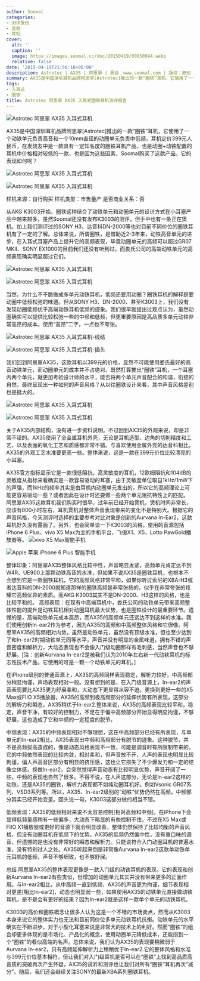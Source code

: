 ```yaml
---
author: Soomal
categories:
- 测评报告
- 音频
- 耳机
cover:
  alt: ''
  caption: ''
  image: https://images.soomal.cc/doc/20150419/00050994.webp
  relative: false
date: '2015-04-19T21:56:18+08:00'
description: Astrotec | AX35 | 阿思翠 | 源自：www.soomal.com | 版权：原创 |  平均/总评分：09.45/378
summary: AX35是中国深圳耳机品牌阿思翠[Astrotec]推出的一款“圈铁”耳机，它使用了一个动铁单元负责高音和一个10mm直径的动圈单元负责中低频，耳机定价399元人民币，在发烧友中是一款具有一定知名度的圈铁耳机产品，也是动圈+动铁配置的耳机中价格相对较低的一款
tags:
- 入耳式
- 圈铁
title: Astrotec 阿思翠 AX35 入耳式圈铁耳机测评报告
---
```


![Astrotec 阿思翠 AX35 入耳式耳机](https://images.soomal.cc/doc/20150408/00050398.webp)



AX35是中国深圳耳机品牌阿思翠[Astrotec]推出的一款“圈铁”耳机，它使用了一个动铁单元负责高音和一个10mm直径的动圈单元负责中低频，耳机定价399元人民币，在发烧友中是一款具有一定知名度的圈铁耳机产品，也是动圈+动铁配置的耳机中价格相对较低的一款，也是因为这些因素，Soomal购买了这款产品，它的表现如何呢？



![Astrotec 阿思翠 AX35 入耳式耳机](https://images.soomal.cc/doc/20150408/00050387_01.webp)



![Astrotec 阿思翠 AX35 入耳式耳机](https://images.soomal.cc/doc/20150408/00050386_01.webp)



样机来源：自行购买
样机类型：市售量产
是否商业关系：否



从AKG K3003开始，圈铁这种结合了动铁单元和动圈单元的设计方式在小耳塞产品中越来越多，虽然Soomal还没有发布K3003的测评，但手中也有一条正在煲机。加上我们测评过的SONY H3、达音科DN-2000等也对目前不同价位的圈铁耳机有了一定的了解。总体来说，所谓圈铁，是借助近2-3年来，动铁高音单元的进步，在入耳式耳塞产品上提升它的高频表现，毕竟动圈单元的高频可以超过GR07 MKII、SONY EX1000的目前我们还没有听到过，而娄氏公司的高端动铁单元的高频表现确实明显超过它们。



![Astrotec 阿思翠 AX35 入耳式耳机](https://images.soomal.cc/doc/20150408/00050389_01.webp)



![Astrotec 阿思翠 AX35 入耳式耳机](https://images.soomal.cc/doc/20150408/00050390_01.webp)



当然，为什么不干脆做成多单元动铁耳机，低频还要用动圈？圈铁耳机的解释是要动圈中低频松弛的味道。但从SONY H3、DN-2000、甚至K3003上，我们没有发现动圈低频优于高端动铁耳机低频的迹象。我们很早就提出过观点认为，虽然动圈确实可以提供比较松弛一些的中频和低频，但更重要原因是高品质多单元动铁非常高昂的成本。使用“高昂”二字，一点也不夸张。



![Astrotec 阿思翠 AX35 入耳式耳机-线结](https://images.soomal.cc/doc/20150408/00050395_01.webp)



![Astrotec 阿思翠 AX35 入耳式耳机-插头](https://images.soomal.cc/doc/20150408/00050396_01.webp)



我们回到阿思翠AX35，这款耳机以399元的价格，显然不可能使用娄氏最好的高音动铁单元，而动圈单元的成本并不占绝对。既然打算推出“圈铁”耳机，一个耳塞内两个单元，就更加考验设计师的水平，能否将两个单元声音配合的和谐，衔接的自然，最终呈现出一种如何的声音风格？从以往圈铁设计来看，其中声音风格差别也是挺大的。



![Astrotec 阿思翠 AX35 入耳式耳机](https://images.soomal.cc/doc/20150408/00050397_01.webp)



![Astrotec 阿思翠 AX35 入耳式耳机](https://images.soomal.cc/doc/20150408/00050399_01.webp)



关于AX35内部结构，没有进一步资料说明。不过回到AX35的外观来说，却是非常不错的。AX35使用了全金属耳机外壳，无论是耳机造型、边角的切削精度和工艺，以及表面的氧化工艺和质感都非常不错。与喜欢使用金属外壳的达音科相比，AX35的外观工艺水准要更高一些。整体来说，这是一款在399元价位比较漂亮的小耳塞。

AX35官方指标显示它是一款很低阻抗，高灵敏度的耳机，12欧姆阻抗和104dB的灵敏度从指标来看确实是一款容易驱动的耳塞，由于灵敏度单位取自1kHz/1mW下的声强，而1kHz的频率其实是由耳机内动圈单元发出的，所以它的高频理论上可能更容易驱动一些？或者因此在设计时还要做一些两个单元阻抗特性上的匹配。
阿思翠AX35这款耳机我们购买时很早，过年前已经开始煲机，煲机时间非常长，应该有800小时左右，耳机煲机对整体声音表现带来的变化不是特别大。根据它的声音风格，今天测评时选择的主要参考对比对象是创新的Aurvana In-Ear2，这款耳机好久没有露面了。另外，也会简单谈一下K3003的风格。使用的音源包括iPhone 6 Plus、vivo X5 Max为主的手机平台，飞傲X1、X5，Lotto PawGold播放器等。
![vivo X5 Max智能手机](https://images.soomal.cc/doc/20141218/00048086_01.webp)




![Apple 苹果 iPhone 6 Plus 智能手机](https://images.soomal.cc/doc/20141027/00046951_01.webp)




整体印象：阿思翠AX35整体风格比较中性，声音略显发紧，高频单元肯定达不到W4R、UE900上那颗动铁高音的水准，但如果不说AX35是圈铁耳机，也根本不会想到它是一款圈铁耳机，它的高频风格非常平和，如果你听过索尼的XBA-H3或者达音科的DN-2000就知道那样的圈铁高频是非常张扬的，似乎在非常夸张的炫耀它高频优异的素质。而AKG K3003其实不是DN-2000、H3这样的风格，也是比较平和的。
高频表现：在现有中高端耳机中，娄氏公司的动铁单元带来高频整体性能的提升是动铁耳机相对动圈耳机最大优势，也是圈铁设计的最重要环节。遗憾的是，高端动铁单元成本高昂，而AX35的高频单元还远达不到这样的水准。我们使用创新In-ear2作为参考，因为AX35的高频和中高频整体风格和它很像。阿思翠AX35的高频相对内敛，虽然是动铁单元，虽然没有顶级水准，但也至少达到了和In-ear2时期动铁单元同等水平，声音并没有明显的金属味道，拥有不错的声音密度和解析力，大动态表现也不会像入门级动圈那样有毛刺感，当然声音也不够舒展。[注：创新Aurvana In-ear2是被我们认为2010年左右新一代动铁耳机的标志性技术产品，它使用的可是一颗一个动铁单元的耳机。]

在iPhone级别的普通音源上，AX35的高频同样表现稳定，解析力较好，中高频部分稍显拘谨，声场表现相对一般。没有想到的是，在入门级音源上，In-ear2的声音表现要比AX35更为舒展柔和，大动态下更显得从容不迫。更换到更好一些的X5 Max或FIIO X5播放器，AX35的高频到极高频部分的延伸优势有所表现，这部分的解析力和瞬态，AX35稍优于In-ear2.整体来说，AX35的高频表现比较平和，稳定，声音干净，有较好的控制力，不足在于偏中高频部分开始显得明显拘谨，不够舒展，这也造成了它和中频的一定程度的脱节。

中频表现：AX35的中频表现相对不够理想，这在中高频部分已经有所表现，与单单元的In-ear2相比，AX35表现出中频和高频部分有脱节的迹象。这种脱节，并不是高频拔高造成的，像是动态风格表现不一致，可能是调音时有所限制带来的。它的中频依然表现的比较内敛，相对柔和，但声音放不开，人声的表现也明显比较拘谨，偏人声高音区部分有明显的挤压感，这也让它损失了不少爆发力和一定的结像立体感。换做In-ear2，会突然觉得声音动态有比较明显优势，声音开阔了一些，中频的表现也自然了很多。不得不说，在人声这部分，无论是In-ear2这样的动铁，还是AX35的圈铁，解析力表现都不如纯动圈耳机好。例如Vsonic GR07系列、VSD3系列等。所以，AX35、In-ear2级别的“动铁”优势仍然在高频，中频部分其实已经开始变差。回头说一句，K3003这部分做的相当不错。

低频表现：AX35的低频相对来说不太容易控制[相对高频和中频]，在iPhone下会显得低频量感稍有一些偏多，大动态下略显的有些控制不住。不过在X5 Max或FIIO X1播放器或更好的音源下就会明显改善，整体仍然保持了比较均衡的声音风格，但没有动圈耳机在低频下的优势。AX35的低频仍然偏中性，没有重口味的调音，但遗憾的是也没有非常好的瞬态和解析力。只能说符合入门动圈耳机的普遍水准，没有特别过人之处。AX35听起来倒是非常像Aurvana In-ear2这款单动铁单元耳机的低频，声音不够细致，也不够舒展。

总结
阿思翠AX35的整体表现更像是一款入门级的动铁耳机的表现，它的表现和创新Aurvana In-ear2有些类似，但增加的动圈单元其实并没有带来更多的正面作用。与In-ear2相比，从中高频一直到低频，AX35的声音更为拘谨，细节表现相对更差[相比In-ear2]，动态也明显弱一些，如果使用AX35的动铁单元直接做动铁耳机，是不是会有更好的结果？因为In-ear2就是这样一款单个单元的动铁耳机。

K3003的高价和圈铁概念让很多人认为这是一个不错的市场卖点，然而从K3003本身来说它的整体实力也无法和目前同价位多单元动铁耳机抗衡。动铁单元的水平确实在不断进步，对于小型化耳塞来说是非常大的技术上的利好。然而“圈铁”的组合却更多体现的是市场化、产品化的概念，使用动圈单元降低成本，还能捞到一个“圈铁”的看似高端的名声。总体来说，我们认为AX35的表现要稍微弱于Aurvana In-ear2，只有高频延伸解析力上稍稍优于In-ear2.它的整体风格和水准与399元价位基本相符，但让我们对入门级耳机是否可以在“圈铁”上找到高品质高音质的突破再次产生怀疑，AX35的试听和测评也让我们对所有“圈铁”耳机再次“减分”。随后，我们还会继续关注SONY的最新XBA系列圈铁耳机。